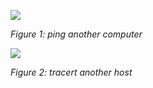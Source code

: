 ![](https://s2.ax1x.com/2020/02/27/3d091J.png)

*Figure 1: ping another computer*


![](https://s2.ax1x.com/2020/02/27/3d0k0x.png)

*Figure 2: tracert another host*
